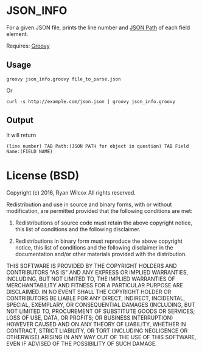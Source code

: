 JSON_INFO
========================

For a given JSON file, prints the line number and [JSON Path](http://goessner.net/articles/JsonPath/) of each field element.

Requires: [Groovy](http://www.groovy-lang.org/)

Usage
-----------

`groovy json_info.groovy file_to_parse.json`

Or

`curl -s http://example.com/json.json | groovy json_info.groovy`

Output
---------

It will return

`(line number) TAB Path:(JSON PATH for object in question) TAB Field Name:(FIELD NAME)`

License (BSD)
============

Copyright (c) 2016, Ryan Wilcox
All rights reserved.

Redistribution and use in source and binary forms, with or without modification, are permitted provided that the following conditions are met:

1. Redistributions of source code must retain the above copyright notice, this list of conditions and the following disclaimer.

2. Redistributions in binary form must reproduce the above copyright notice, this list of conditions and the following disclaimer in the documentation and/or other materials provided with the distribution.

THIS SOFTWARE IS PROVIDED BY THE COPYRIGHT HOLDERS AND CONTRIBUTORS "AS IS" AND ANY EXPRESS OR IMPLIED WARRANTIES, INCLUDING, BUT NOT LIMITED TO, THE IMPLIED WARRANTIES OF MERCHANTABILITY AND FITNESS FOR A PARTICULAR PURPOSE ARE DISCLAIMED. IN NO EVENT SHALL THE COPYRIGHT HOLDER OR CONTRIBUTORS BE LIABLE FOR ANY DIRECT, INDIRECT, INCIDENTAL, SPECIAL, EXEMPLARY, OR CONSEQUENTIAL DAMAGES (INCLUDING, BUT NOT LIMITED TO, PROCUREMENT OF SUBSTITUTE GOODS OR SERVICES; LOSS OF USE, DATA, OR PROFITS; OR BUSINESS INTERRUPTION) HOWEVER CAUSED AND ON ANY THEORY OF LIABILITY, WHETHER IN CONTRACT, STRICT LIABILITY, OR TORT (INCLUDING NEGLIGENCE OR OTHERWISE) ARISING IN ANY WAY OUT OF THE USE OF THIS SOFTWARE, EVEN IF ADVISED OF THE POSSIBILITY OF SUCH DAMAGE.
